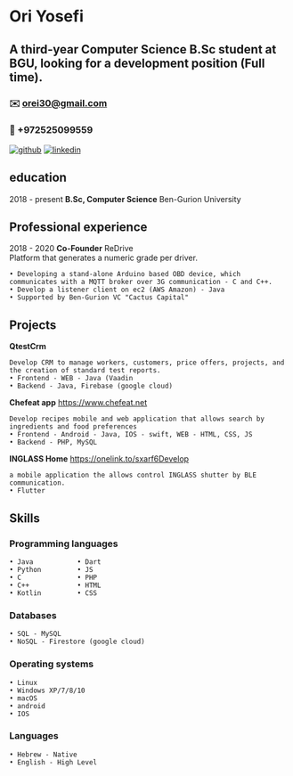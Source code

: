 # Ori Yosefi
## A third-year Computer Science B.Sc student at BGU, looking for a development position (Full time).
### ✉️ orei30@gmail.com
### 📱 +972525099559
[![github](https://cloud.githubusercontent.com/assets/17016297/18839843/0e06a67a-83d2-11e6-993a-b35a182500e0.png)][1]
[![linkedin](https://cloud.githubusercontent.com/assets/17016297/18839848/0fc7e74e-83d2-11e6-8c6a-277fc9d6e067.png)][2]
## education
2018 - present **B.Sc, Computer Science** Ben-Gurion University

## Professional experience
2018 - 2020 **Co-Founder** ReDrive <br/>
Platform that generates a numeric grade per driver.
```
• Developing a stand-alone Arduino based OBD device, which communicates with a MQTT broker over 3G communication - C and C++.
• Develop a listener client on ec2 (AWS Amazon) - Java
• Supported by Ben-Gurion VC "Cactus Capital"
```
## Projects
**QtestCrm**</br>
```
Develop CRM to manage workers, customers, price offers, projects, and the creation of standard test reports.
• Frontend - WEB - Java (Vaadin
• Backend - Java, Firebase (google cloud)
```
**Chefeat app** https://www.chefeat.net
```
Develop recipes mobile and web application that allows search by ingredients and food preferences
• Frontend - Android - Java, IOS - swift, WEB - HTML, CSS, JS
• Backend - PHP, MySQL
```
**INGLASS Home** https://onelink.to/sxarf6Develop
```
a mobile application the allows control INGLASS shutter by BLE communication.
• Flutter
```
## Skills
### Programming languages
```
• Java           • Dart
• Python         • JS
• C              • PHP
• C++            • HTML
• Kotlin         • CSS
```
### Databases
```
• SQL - MySQL
• NoSQL - Firestore (google cloud)
```
### Operating systems
```
• Linux
• Windows XP/7/8/10
• macOS
• android
• IOS
```
### Languages
```
• Hebrew - Native
• English - High Level
```

[1]: https://github.com/orei30/
[2]: https://www.linkedin.com/in/ori-yosefi-1b0899164/
